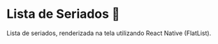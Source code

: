 # Lista de Seriados :mobile_phone_off:

Lista de seriados, renderizada na tela utilizando React Native (FlatList).

